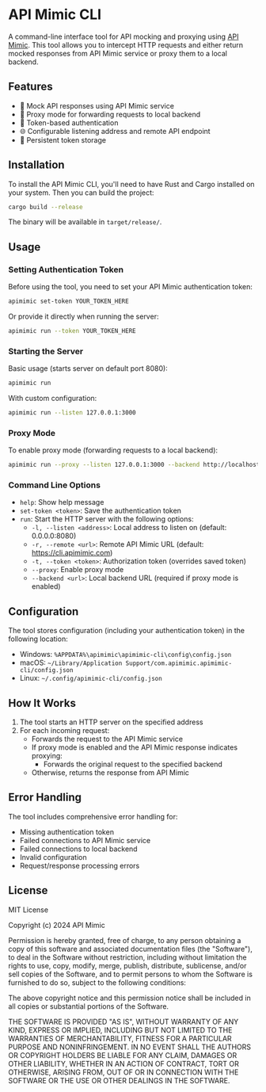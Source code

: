 # API Mimic CLI

A command-line interface tool for API mocking and proxying using [API Mimic](https://apimimic.com). This tool allows you to intercept HTTP requests and either return mocked responses from API Mimic service or proxy them to a local backend.

## Features

- 🔄 Mock API responses using API Mimic service
- 🔀 Proxy mode for forwarding requests to local backend
- 🔐 Token-based authentication
- 🌐 Configurable listening address and remote API endpoint
- 💾 Persistent token storage

## Installation

To install the API Mimic CLI, you'll need to have Rust and Cargo installed on your system. Then you can build the project:

```bash
cargo build --release
```

The binary will be available in `target/release/`.

## Usage

### Setting Authentication Token

Before using the tool, you need to set your API Mimic authentication token:

```bash
apimimic set-token YOUR_TOKEN_HERE
```

Or provide it directly when running the server:

```bash
apimimic run --token YOUR_TOKEN_HERE
```

### Starting the Server

Basic usage (starts server on default port 8080):
```bash
apimimic run
```

With custom configuration:
```bash
apimimic run --listen 127.0.0.1:3000
```

### Proxy Mode

To enable proxy mode (forwarding requests to a local backend):
```bash
apimimic run --proxy --listen 127.0.0.1:3000 --backend http://localhost:3001
```

### Command Line Options

- `help`: Show help message
- `set-token <token>`: Save the authentication token
- `run`: Start the HTTP server with the following options:
  - `-l, --listen <address>`: Local address to listen on (default: 0.0.0.0:8080)
  - `-r, --remote <url>`: Remote API Mimic URL (default: https://cli.apimimic.com)
  - `-t, --token <token>`: Authorization token (overrides saved token)
  - `--proxy`: Enable proxy mode
  - `--backend <url>`: Local backend URL (required if proxy mode is enabled)

## Configuration

The tool stores configuration (including your authentication token) in the following location:
- Windows: `%APPDATA%\apimimic\apimimic-cli\config\config.json`
- macOS: `~/Library/Application Support/com.apimimic.apimimic-cli/config.json`
- Linux: `~/.config/apimimic-cli/config.json`

## How It Works

1. The tool starts an HTTP server on the specified address
2. For each incoming request:
   - Forwards the request to the API Mimic service
   - If proxy mode is enabled and the API Mimic response indicates proxying:
     - Forwards the original request to the specified backend
   - Otherwise, returns the response from API Mimic

## Error Handling

The tool includes comprehensive error handling for:
- Missing authentication token
- Failed connections to API Mimic service
- Failed connections to local backend
- Invalid configuration
- Request/response processing errors

## License

MIT License

Copyright (c) 2024 API Mimic

Permission is hereby granted, free of charge, to any person obtaining a copy
of this software and associated documentation files (the "Software"), to deal
in the Software without restriction, including without limitation the rights
to use, copy, modify, merge, publish, distribute, sublicense, and/or sell
copies of the Software, and to permit persons to whom the Software is
furnished to do so, subject to the following conditions:

The above copyright notice and this permission notice shall be included in all
copies or substantial portions of the Software.

THE SOFTWARE IS PROVIDED "AS IS", WITHOUT WARRANTY OF ANY KIND, EXPRESS OR
IMPLIED, INCLUDING BUT NOT LIMITED TO THE WARRANTIES OF MERCHANTABILITY,
FITNESS FOR A PARTICULAR PURPOSE AND NONINFRINGEMENT. IN NO EVENT SHALL THE
AUTHORS OR COPYRIGHT HOLDERS BE LIABLE FOR ANY CLAIM, DAMAGES OR OTHER
LIABILITY, WHETHER IN AN ACTION OF CONTRACT, TORT OR OTHERWISE, ARISING FROM,
OUT OF OR IN CONNECTION WITH THE SOFTWARE OR THE USE OR OTHER DEALINGS IN THE
SOFTWARE. 